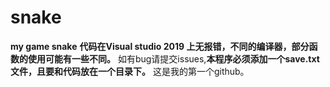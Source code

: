 # snake
**my game snake**
**代码在Visual studio 2019 上无报错，不同的编译器，部分函数的使用可能有一些不同。**
如有bug请提交issues,**本程序必须添加一个save.txt文件，且要和代码放在一个目录下。**
这是我的第一个github。
